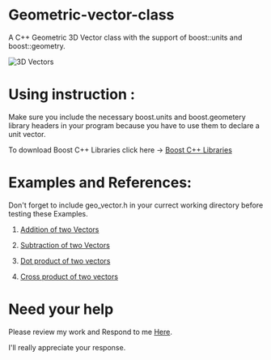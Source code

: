 # Geometric-vector-class
A C++ Geometric 3D Vector class with the support of boost::units and boost::geometry.

  ![3D Vectors](https://user-images.githubusercontent.com/42286536/55870976-5974be80-5ba7-11e9-8441-20bab13aea4e.gif)


# Using instruction :

Make sure you include the necessary boost.units and boost.geometery library headers in your program because you have to use them to declare a unit vector.

To download Boost C++ Libraries click here -> [Boost C++ Libraries](https://www.boost.org/)

# Examples and References:

Don't forget to include geo_vector.h in your currect working directory before testing these Examples.
  
1. [Addition of two Vectors](Examples/Vector%20addition/two_vector_addition.cpp)

2. [Subtraction of two Vectors](Examples/Vector%20subtraction/two_vector_subtraction.cpp)

3. [Dot product of two vectors](Examples/Vector%20Dot%20Product/Dot_product_of_two_Vectors.cpp)

4. [Cross product of two vectors](Examples/Vector%20Cross%20Product/cross_product_of_two_vectors.cpp)
                                     
# Need your help
    

  Please review my work and Respond to me [Here](mailto:gauravsainigs06@gmail.com).
  
  I'll really appreciate your response.
